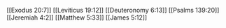 [[Exodus 20:7]]
[[Leviticus 19:12]]
[[Deuteronomy 6:13]]
[[Psalms 139:20]]
[[Jeremiah 4:2]]
[[Matthew 5:33]]
[[James 5:12]]
